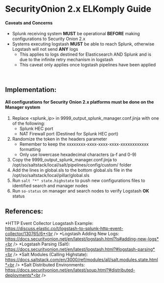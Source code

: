 # SecurityOnion 2.x ELKomply Guide
#### Caveats and Concerns
* Splunk receiving system **MUST** be operational **BEFORE** making configurations to Security Onion 2.x<br />
* Systems executing logstash **MUST** be able to reach Splunk, otherwise Logstash will not send **ANY** logs
    - This applies to logs destined for Elasticsearch AND Splunk and is due to the infinite retry mechanism in logstash
    - This caveat only applies once logstash pipelines have been applied
<br />

## Implementation:
#### All configurations for Security Onion 2.x platforms must be done on the Manager system
1. Replace \<splunk_ip\> in 9999_output_splunk_manager.conf.jinja with one of the following:
    - Splunk HEC port
    - NAT Firewall port (Destined for Splunk HEC port)
2. Randomize the token in the headers parameter
    - Remember to keep the xxxxxxxx-xxxx-xxxx-xxxx-xxxxxxxxxxxx formatting
    - Only use lowercase hexadecimal characters (a-f and 0-9)
3. Copy the 9999_output_splunk_manager.conf.jinja to /opt/so/saltstack/local/salt/pipelines/config/custom/ folder
4. Add the lines in global.sls to the bottom global.sls file in the /opt/so/saltstack/local/pillar/global.sls
5. Run `salt "*" state.highstate` to push new configurations files to identified search and manager nodes
6. Run `so-status` on manager and search nodes to verify Logstash **OK** status

## References:<br />
*HTTP Event Collector Loagstash Example: https://discuss.elastic.co/t/logstash-to-splunk-http-event-collector/130765/6*<br />
*Logstash Adding New Logs: https://docs.securityonion.net/en/latest/logstash.html?ls#adding-new-logs*<br />
*Logstash Parsing (Salt): https://docs.securityonion.net/en/latest/logstash.html?#logstash-parsing*<br />
*Salt Modules (Calling Highstate): https://docs.saltstack.com/en/3000/ref/modules/all/salt.modules.state.html*<br />
*Salt Distributed Environments: https://docs.securityonion.net/en/latest/soup.html?#distributed-deployments*<br />
